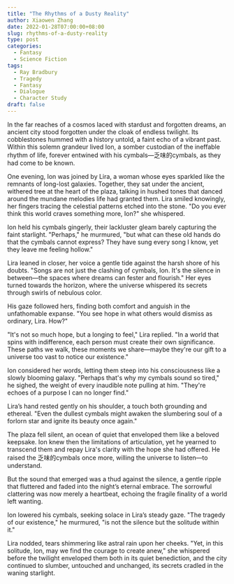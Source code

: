 ```yaml
---
title: "The Rhythms of a Dusty Reality"
author: Xiaowen Zhang
date: 2022-01-28T07:00:00+08:00
slug: rhythms-of-a-dusty-reality
type: post
categories:
  - Fantasy
  - Science Fiction
tags:
  - Ray Bradbury
  - Tragedy
  - Fantasy
  - Dialogue
  - Character Study
draft: false
---
```


In the far reaches of a cosmos laced with stardust and forgotten dreams, an ancient city stood forgotten under the cloak of endless twilight. Its cobblestones hummed with a history untold, a faint echo of a vibrant past. Within this solemn grandeur lived Ion, a somber custodian of the ineffable rhythm of life, forever entwined with his cymbals—乏味的cymbals, as they had come to be known.

One evening, Ion was joined by Lira, a woman whose eyes sparkled like the remnants of long-lost galaxies. Together, they sat under the ancient, withered tree at the heart of the plaza, talking in hushed tones that danced around the mundane melodies life had granted them. Lira smiled knowingly, her fingers tracing the celestial patterns etched into the stone. "Do you ever think this world craves something more, Ion?" she whispered.

Ion held his cymbals gingerly, their lackluster gleam barely capturing the faint starlight. "Perhaps," he murmured, "but what can these old hands do that the cymbals cannot express? They have sung every song I know, yet they leave me feeling hollow."

Lira leaned in closer, her voice a gentle tide against the harsh shore of his doubts. "Songs are not just the clashing of cymbals, Ion. It's the silence in between—the spaces where dreams can fester and flourish." Her eyes turned towards the horizon, where the universe whispered its secrets through swirls of nebulous color.

His gaze followed hers, finding both comfort and anguish in the unfathomable expanse. "You see hope in what others would dismiss as ordinary, Lira. How?"

"It's not so much hope, but a longing to feel," Lira replied. "In a world that spins with indifference, each person must create their own significance. These paths we walk, these moments we share—maybe they're our gift to a universe too vast to notice our existence."

Ion considered her words, letting them steep into his consciousness like a slowly blooming galaxy. "Perhaps that's why my cymbals sound so tired," he sighed, the weight of every inaudible note pulling at him. "They're echoes of a purpose I can no longer find."

Lira’s hand rested gently on his shoulder, a touch both grounding and ethereal. "Even the dullest cymbals might awaken the slumbering soul of a forlorn star and ignite its beauty once again."

The plaza fell silent, an ocean of quiet that enveloped them like a beloved keepsake. Ion knew then the limitations of articulation, yet he yearned to transcend them and repay Lira's clarity with the hope she had offered. He raised the 乏味的cymbals once more, willing the universe to listen—to understand.

But the sound that emerged was a thud against the silence, a gentle ripple that fluttered and faded into the night’s eternal embrace. The sorrowful clattering was now merely a heartbeat, echoing the fragile finality of a world left wanting.

Ion lowered his cymbals, seeking solace in Lira’s steady gaze. "The tragedy of our existence," he murmured, "is not the silence but the solitude within it."

Lira nodded, tears shimmering like astral rain upon her cheeks. "Yet, in this solitude, Ion, may we find the courage to create anew," she whispered before the twilight enveloped them both in its quiet benediction, and the city continued to slumber, untouched and unchanged, its secrets cradled in the waning starlight.